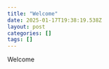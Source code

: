 ```yaml
---
title: "Welcome"
date: 2025-01-17T19:38:19.538Z
layout: post
categories: []
tags: []
---
```


Welcome